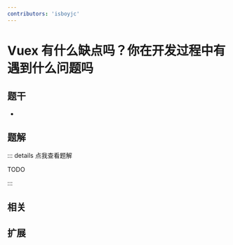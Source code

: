 ```yaml
---
contributors: 'isboyjc'
---
```


# Vuex 有什么缺点吗？你在开发过程中有遇到什么问题吗



## 题干

- 



## 题解

::: details 点我查看题解

  TODO

:::



## 相关



## 扩展
